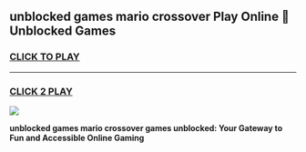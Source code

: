 
## unblocked games mario crossover Play Online 👋 Unblocked Games
<h3>
<a href="https://premium.freeplayer.one?title=unblocked_games_mario_crossover&ref=19F">CLICK TO PLAY</a></h3>
<hr>

<h3>
<a href="https://premium.freeplayer.one?title=unblocked_games_mario_crossover&ref=19F">CLICK 2 PLAY</a>
  
</h3>

<a href="https://premium.freeplayer.one?title=unblocked_games_mario_crossover&ref=19F"><img src="https://clearcache.store/games.png"></a>


**unblocked games mario crossover games unblocked: Your Gateway to Fun and Accessible Online Gaming**
